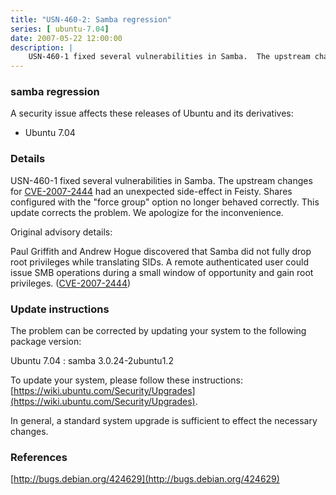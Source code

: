 ```yaml
---
title: "USN-460-2: Samba regression"
series: [ ubuntu-7.04]
date: 2007-05-22 12:00:00
description: |
    USN-460-1 fixed several vulnerabilities in Samba.  The upstream changes  for [CVE-2007-2444](http://people.ubuntu.com/~ubuntu-security/cve/CVE-2007-2444) had an unexpected side-effect in Feisty.  Shares  configured with the &quot;force group&quot; option no longer behaved correctly.   This update corrects the problem.  We apologize for the inconvenience.
--- 
```

 
### samba regression

A security issue affects these releases of Ubuntu and its derivatives:

* Ubuntu 7.04

### Details

USN-460-1 fixed several vulnerabilities in Samba. The upstream changes for [CVE-2007-2444](http://people.ubuntu.com/~ubuntu-security/cve/CVE-2007-2444) had an unexpected side-effect in Feisty. Shares configured with the &quot;force group&quot; option no longer behaved correctly. This update corrects the problem. We apologize for the inconvenience.

Original advisory details:

 Paul Griffith and Andrew Hogue discovered that Samba did not fully drop root privileges while translating SIDs. A remote authenticated user could issue SMB operations during a small window of opportunity and gain root privileges. ([CVE-2007-2444](http://people.ubuntu.com/~ubuntu-security/cve/CVE-2007-2444))

### Update instructions

The problem can be corrected by updating your system to the following package version:

Ubuntu 7.04
 : samba <span>3.0.24-2ubuntu1.2</span>

To update your system, please follow these instructions: [https://wiki.ubuntu.com/Security/Upgrades](https://wiki.ubuntu.com/Security/Upgrades).

In general, a standard system upgrade is sufficient to effect the necessary changes.

### References

 [http://bugs.debian.org/424629](http://bugs.debian.org/424629)
 
